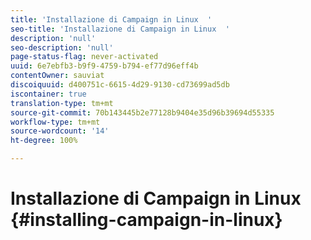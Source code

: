 ```yaml
---
title: 'Installazione di Campaign in Linux  '
seo-title: 'Installazione di Campaign in Linux  '
description: 'null'
seo-description: 'null'
page-status-flag: never-activated
uuid: 6e7ebfb3-b9f9-4759-b794-ef77d96eff4b
contentOwner: sauviat
discoiquuid: d400751c-6615-4d29-9130-cd73699ad5db
iscontainer: true
translation-type: tm+mt
source-git-commit: 70b143445b2e77128b9404e35d96b39694d55335
workflow-type: tm+mt
source-wordcount: '14'
ht-degree: 100%

---
```



# Installazione di Campaign in Linux {#installing-campaign-in-linux}

